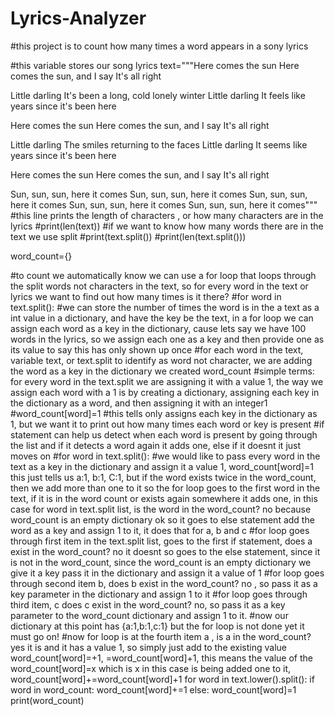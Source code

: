 # Lyrics-Analyzer
#this project is to count how many times a word appears in a sony lyrics

#this variable stores our song lyrics
text="""Here comes the sun
Here comes the sun, and I say
It's all right

Little darling
It's been a long, cold lonely winter
Little darling
It feels like years since it's been here

Here comes the sun
Here comes the sun, and I say
It's all right

Little darling
The smiles returning to the faces
Little darling
It seems like years since it's been here

Here comes the sun
Here comes the sun, and I say
It's all right

Sun, sun, sun, here it comes
Sun, sun, sun, here it comes
Sun, sun, sun, here it comes
Sun, sun, sun, here it comes
Sun, sun, sun, here it comes"""
#this line prints the length of characters , or how many characters are in the lyrics
#print(len(text))
#if we want to know how many words there are in the text we use split
#print(text.split())
#print(len(text.split()))

word_count={}

#to count we automatically know we can use a for loop that loops through the split words not characters in the text, so for every word in the text or lyrics we want to find out how many times is it there?
#for word in text.split():
#we can store the number of times the word is in the a text as a int value in a dictionary, and have the key be the text, in a for loop we can assign each word as a key in the dictionary, cause lets say we have 100 words in the lyrics, so we assign each one as a key and then provide one as its value to say this has only shown up once 
  #for each word in the text, variable text, or text.split to identify as word not character, we are adding the word as a key in the dictionary we created word_count
  #simple terms: for every word in the text.split we are assigning it with a value 1, the way we assign each word with a 1 is by creating a dictionary, assigning each key in the dictionary as a word, and then assigning it with an integer1
  #word_count[word]=1
  #this tells only assigns each key in the dictionary as 1, but we want it to print out how many times each word or key is present
  #if statement can help us detect when each word is present by going through the list and if it detects a word again it adds one, else if it doesnt it just moves on
#for word in text.split():
  #we would like to pass every word in the text as a key in the dictionary and assign it a value 1, word_count[word]=1 this just tells us a:1, b:1, C:1, but if the word exists twice in the word_count, then we add more than one to it so the for loop goes to the first word in the text, if it is in the word count or exists again somewhere it adds one, in this case for word in text.split list, is the word in the word_count? no because word_count is an empty dictionary ok so it goes to else statement add the word as a key and assign 1 to it, it does that for a, b and c
  #for loop goes through first item in the text.split list, goes to the first if statement, does a exist in the word_count? no it doesnt so goes to the else statement, since it is not in the word_count, since the word_count is an empty dictionary we give it a key pass it in the dictionary and assign it a value of 1
  #for loop goes through second item b, does b exist in the word_count? no , so pass it as a key parameter in the dictionary and assign 1 to it
  #for loop goes through third item, c does c exist in the word_count? no, so pass it as a key parameter to the word_count dictionary and assign 1 to it. 
  #now our dictionary at this point has {a:1,b:1,c:1} but the for loop is not done yet it must go on!
  #now for loop is at the fourth item a , is a in the word_count? yes it is and it has a value 1, so simply just add to the existing value word_count[word]=+1, =word_count[word]+1, this means the value of the word_count[word]=x which is x in this case is being added one to it, word_count[word]+=word_count[word]+1
for word in text.lower().split():
  if word in word_count:
    word_count[word]+=1
  else:
    word_count[word]=1
print(word_count)
